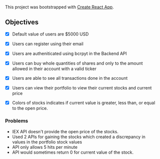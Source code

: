 This project was bootstrapped with [Create React App](https://github.com/facebook/create-react-app).

## Objectives

- [X] Default value of users are $5000 USD
- [X] Users can register using their email
- [X] Users are autheniticated using bcrpyt in the Backend API
- [X] Users can buy whole quantities of shares and only to the amount allowed in their account with a valid ticker
- [X] Users are able to see all transactions done in the account
- [X] Users can view their portfolio to view their current stocks and current price
- [X] Colors of stocks indicates if current value is greater, less than, or equal to the open price.


### Problems
- IEX API doesn't provide the open price of the stocks.
- Used 2 APIs for gaining the stocks which created a discrepancy in values in the portfolio stock values
- API only allows 5 hits per minute 
- API would sometimes return 0 for current value of the stock.
